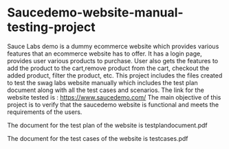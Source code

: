 # Saucedemo-website-manual-testing-project
Sauce Labs demo is a dummy ecommerce website which provides various features that an ecommerce website has to offer. It has a login page, provides user various products to purchase. User also gets the features to add the product to the cart,remove product from the cart, checkout the added product, filter the product, etc.
This project includes the files created to test the swag labs website manually which includes the test plan document along with all the test cases and scenarios. The link for the website tested is : https://www.saucedemo.com/
The main objective of this project is to verify that the saucedemo website is functional and meets the requirements of
the users.

The document for the test plan of the website is testplandocument.pdf

The document for the test cases of the website is testcases.pdf
